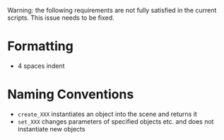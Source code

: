Warning: the following requirements are not fully satisfied in the current scripts. This issue needs to be fixed.

# Formatting

- 4 spaces indent

# Naming Conventions

- `create_XXX` instantiates an object into the scene and returns it
- `set_XXX` changes parameters of specified objects etc. and does not instantiate new objects
